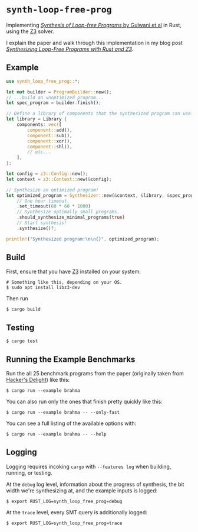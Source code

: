 # `synth-loop-free-prog`

Implementing [*Synthesis of Loop-free Programs* by Gulwani et
al](https://www.microsoft.com/en-us/research/wp-content/uploads/2016/12/pldi11-loopfree-synthesis.pdf)
in Rust, using the [Z3][] solver.

I explain the paper and walk through this implementation in my blog post
[*Synthesizing Loop-Free Programs with Rust and Z3*](https://fitzgeraldnick.com/2020/01/13/synthesizing-loop-free-programs.html).

## Example

```rust
use synth_loop_free_prog::*;

let mut builder = ProgramBuilder::new();
// ...build an unoptimized program...
let spec_program = builder.finish();

// Define a library of components that the synthesized program can use.
let library = Library {
    components: vec![
        component::add(),
        component::sub(),
        component::xor(),
        component::shl(),
        // etc...
    ],
};

let config = z3::Config::new();
let context = z3::Context::new(&config);

// Synthesize an optimized program!
let optimized_program = Synthesizer::new(&context, &library, &spec_program)
    // One hour timeout.
    .set_timeout(60 * 60 * 1000)
    // Synthesize optimally small programs.
    .should_synthesize_minimal_programs(true)
    // Start synthesis!
    .synthesize()?;

println!("Synthesized program:\n\n{}", optimized_program);
```

## Build

First, ensure that you have [Z3][] installed on your system:

```shell
# Something like this, depending on your OS.
$ sudo apt install libz3-dev
```

Then run

```shell
$ cargo build
```

## Testing

```shell
$ cargo test
```

## Running the Example Benchmarks

Run the all 25 benchmark programs from the paper (originally taken from
[Hacker's Delight](https://www.goodreads.com/book/show/276079.Hacker_s_Delight))
like this:

```shell
$ cargo run --example brahma
```

You can also run only the ones that finish pretty quickly like this:

```shell
$ cargo run --example brahma -- --only-fast
```

You can see a full listing of the available options with:

```shell
$ cargo run --example brahma -- --help
```

## Logging

Logging requires incoking `cargo` with `--features log` when building, running,
or testing.

At the `debug` log level, information about the progress of synthesis, the bit
width we're synthesizing at, and the example inputs is logged:

```shell
$ export RUST_LOG=synth_loop_free_prog=debug
```

At the `trace` level, every SMT query is additionally logged:

```shell
$ export RUST_LOG=synth_loop_free_prog=trace
```

[Z3]: https://github.com/Z3Prover/z3
